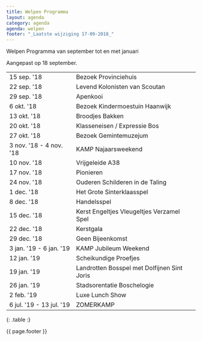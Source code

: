 ```yaml
---
title: Welpen Programma
layout: agenda
category: agenda
agenda: welpen
footer: "_Laatste wijziging 17-09-2018_"
---
```


Welpen Programma van september tot en met januari

Aangepast op 18 september.

| | |
|---|---|
| 15 sep. '18 | Bezoek Provinciehuis |
| 22 sep. '18 | Levend Kolonisten van Scoutan |
| 29 sep. '18 | Apenkooi |
| 6 okt. '18 | Bezoek Kindermoestuin Haanwijk |
| 13 okt. '18 | Broodjes Bakken |
| 20 okt. '18 | Klasseneisen / Expressie Bos |
| 27 okt. '18 | Bezoek Gemintemuzejum |
| 3 nov. '18 - 4 nov. '18 | KAMP Najaarsweekend |
| 10 nov. '18 | Vrijgeleide A38 |
| 17 nov. '18 | Pionieren |
| 24 nov. '18 | Ouderen Schilderen in de Taling |
| 1 dec. '18 | Het Grote Sinterklaasspel |
| 8 dec. '18 | Handelsspel |
| 15 dec. '18 | Kerst Engeltjes Vleugeltjes Verzamel Spel |
| 22 dec. '18 | Kerstgala |
| 29 dec. '18 | Geen Bijeenkomst |
| 3 jan. '19 - 6 jan. '19 | KAMP Jubileum Weekend |
| 12 jan. '19 | Scheikundige Proefjes |
| 19 jan. '19 | Landrotten Bosspel met Dolfijnen Sint Joris |
| 26 jan. '19 | Stadsorentatie Boschelogie |
| 2 feb. '19 | Luxe Lunch Show |
| 6 jul. '19 - 13 jul. '19 | ZOMERKAMP |
{: .table :}

{{ page.footer }}
